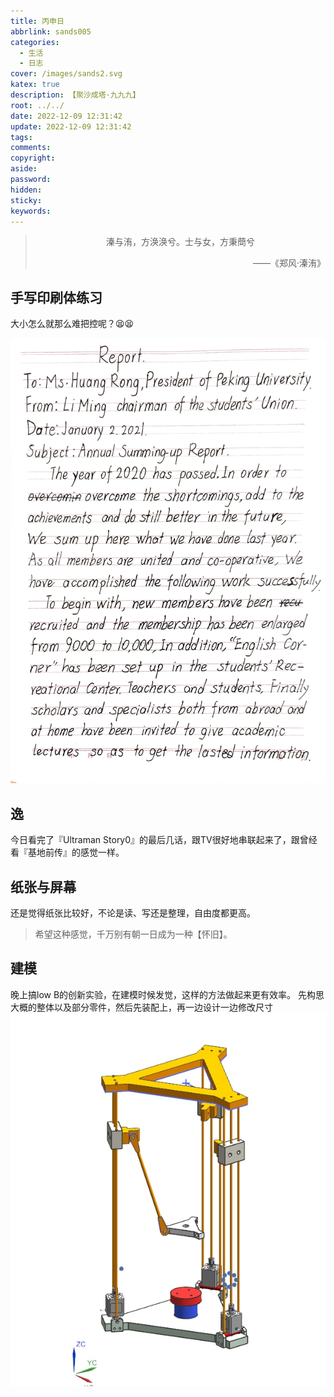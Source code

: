 ```yaml
---
title: 丙申日
abbrlink: sands005
categories:
  - 生活
  - 日志
cover: /images/sands2.svg
katex: true
description: 【聚沙成塔·九九九】
root: ../../
date: 2022-12-09 12:31:42
update: 2022-12-09 12:31:42
tags:
comments:
copyright:
aside:
password:
hidden:
sticky:
keywords:
---
```


> <center>溱与洧，方涣涣兮。士与女，方秉蕳兮</center>
> <p align="right">——《郑风·溱洧》</p>
## 手写印刷体练习
大小怎么就那么难把控呢？😫😫

![](../../../images/20221012/IMG_20221209_123117.jpg)

## 逸
今日看完了『Ultraman Story0』的最后几话，跟TV很好地串联起来了，跟曾经看『基地前传』的感觉一样。

## 纸张与屏幕
还是觉得纸张比较好，不论是读、写还是整理，自由度都更高。
> 希望这种感觉，千万别有朝一日成为一种【怀旧】。

## 建模
晚上搞low B的创新实验，在建模时候发觉，这样的方法做起来更有效率。
先构思大概的整体以及部分零件，然后先装配上，再一边设计一边修改尺寸
![](../../../images/20221012/IMG_20221210_123151_849.jpg)